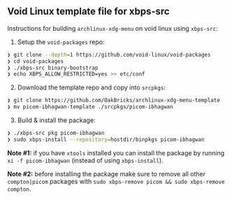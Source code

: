 ## Void Linux template file for xbps-src

Instructions for building `archlinux-xdg-menu` on void linux using `xbps-src`:

1. Setup the `void-packages` repo:

```sh
❯ git clone --depth=1 https://github.com/void-linux/void-packages
❯ cd void-packages
❯ ./xbps-src binary-bootstrap
❯ echo XBPS_ALLOW_RESTRICTED=yes >> etc/conf
```

2. Download the template repo and copy into `srcpkgs`:

```sh
❯ git clone https://github.com/OakBricks/archlinux-xdg-menu-template
❯ mv picom-ibhagwan-template ./srcpkgs/picom-ibhagwan
```

3. Build & install the package:

```sh
❯ ./xbps-src pkg picom-ibhagwan
❯ sudo xbps-install --repository=hostdir/binpkgs picom-ibhagwan 
```

**Note #1:** if you have `xtools` installed you can install the package by running `xi -f picom-ibhagwan` (instead of using `xbps-install`).

**Note #2:** before installing the package make sure to remove all other `compton|picom` packages with `sudo xbps-remove picom && sudo xbps-remove compton`.
